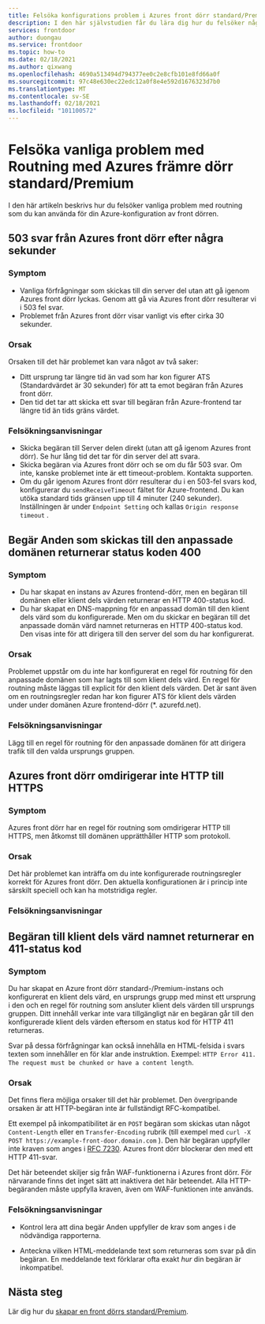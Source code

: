 ```yaml
---
title: Felsöka konfigurations problem i Azures front dörr standard/Premium
description: I den här självstudien får du lära dig hur du felsöker några av de vanliga problem som du kan använda som standard/Premium-instans för Azure frontend-dörren.
services: frontdoor
author: duongau
ms.service: frontdoor
ms.topic: how-to
ms.date: 02/18/2021
ms.author: qixwang
ms.openlocfilehash: 4690a513494d794377ee0c2e8cfb101e8fd66a0f
ms.sourcegitcommit: 97c48e630ec22edc12a0f8e4e592d1676323d7b0
ms.translationtype: MT
ms.contentlocale: sv-SE
ms.lasthandoff: 02/18/2021
ms.locfileid: "101100572"
---
```

# <a name="troubleshooting-common-routing-problems-with-azure-front-door-standardpremium"></a>Felsöka vanliga problem med Routning med Azures främre dörr standard/Premium

I den här artikeln beskrivs hur du felsöker vanliga problem med routning som du kan använda för din Azure-konfiguration av front dörren.

## <a name="503-response-from-azure-front-door-after-a-few-seconds"></a>503 svar från Azures front dörr efter några sekunder

### <a name="symptom"></a>Symptom

* Vanliga förfrågningar som skickas till din server del utan att gå igenom Azures front dörr lyckas. Genom att gå via Azures front dörr resulterar vi i 503 fel svar.
* Problemet från Azures front dörr visar vanligt vis efter cirka 30 sekunder.

### <a name="cause"></a>Orsak

Orsaken till det här problemet kan vara något av två saker:
 
* Ditt ursprung tar längre tid än vad som har kon figurer ATS (Standardvärdet är 30 sekunder) för att ta emot begäran från Azures front dörr.
* Den tid det tar att skicka ett svar till begäran från Azure-frontend tar längre tid än tids gräns värdet. 

### <a name="troubleshooting-steps"></a>Felsökningsanvisningar

* Skicka begäran till Server delen direkt (utan att gå igenom Azures front dörr). Se hur lång tid det tar för din server del att svara.
* Skicka begäran via Azures front dörr och se om du får 503 svar. Om inte, kanske problemet inte är ett timeout-problem. Kontakta supporten.
* Om du går igenom Azures front dörr resulterar du i en 503-fel svars kod, konfigurerar du `sendReceiveTimeout` fältet för Azure-frontend. Du kan utöka standard tids gränsen upp till 4 minuter (240 sekunder). Inställningen är under `Endpoint Setting` och kallas `Origin response timeout` . 

## <a name="requests-sent-to-the-custom-domain-return-a-400-status-code"></a>Begär Anden som skickas till den anpassade domänen returnerar status koden 400

### <a name="symptom"></a>Symptom

* Du har skapat en instans av Azures frontend-dörr, men en begäran till domänen eller klient dels värden returnerar en HTTP 400-status kod.
* Du har skapat en DNS-mappning för en anpassad domän till den klient dels värd som du konfigurerade. Men om du skickar en begäran till det anpassade domän värd namnet returneras en HTTP 400-status kod. Den visas inte för att dirigera till den server del som du har konfigurerat.

### <a name="cause"></a>Orsak

Problemet uppstår om du inte har konfigurerat en regel för routning för den anpassade domänen som har lagts till som klient dels värd. En regel för routning måste läggas till explicit för den klient dels värden. Det är sant även om en routningsregler redan har kon figurer ATS för klient dels värden under under domänen Azure frontend-dörr (*. azurefd.net).

### <a name="troubleshooting-steps"></a>Felsökningsanvisningar

Lägg till en regel för routning för den anpassade domänen för att dirigera trafik till den valda ursprungs gruppen.

## <a name="azure-front-door-doesnt-redirect-http-to-https"></a>Azures front dörr omdirigerar inte HTTP till HTTPS

### <a name="symptom"></a>Symptom

Azures front dörr har en regel för routning som omdirigerar HTTP till HTTPS, men åtkomst till domänen upprätthåller HTTP som protokoll.

### <a name="cause"></a>Orsak

Det här problemet kan inträffa om du inte konfigurerade routningsregler korrekt för Azures front dörr. Den aktuella konfigurationen är i princip inte särskilt speciell och kan ha motstridiga regler.

### <a name="troubleshooting-steps"></a>Felsökningsanvisningar


## <a name="request-to-the-frontend-host-name-returns-a-411-status-code"></a>Begäran till klient dels värd namnet returnerar en 411-status kod

### <a name="symptom"></a>Symptom

Du har skapat en Azure front dörr standard-/Premium-instans och konfigurerat en klient dels värd, en ursprungs grupp med minst ett ursprung i den och en regel för routning som ansluter klient dels värden till ursprungs gruppen. Ditt innehåll verkar inte vara tillgängligt när en begäran går till den konfigurerade klient dels värden eftersom en status kod för HTTP 411 returneras.

Svar på dessa förfrågningar kan också innehålla en HTML-felsida i svars texten som innehåller en för klar ande instruktion. Exempel: `HTTP Error 411. The request must be chunked or have a content length`.

### <a name="cause"></a>Orsak

Det finns flera möjliga orsaker till det här problemet. Den övergripande orsaken är att HTTP-begäran inte är fullständigt RFC-kompatibel. 

Ett exempel på inkompatibilitet är en `POST` begäran som skickas utan något `Content-Length` eller en `Transfer-Encoding` rubrik (till exempel med `curl -X POST https://example-front-door.domain.com` ). Den här begäran uppfyller inte kraven som anges i [RFC 7230](https://tools.ietf.org/html/rfc7230#section-3.3.2). Azures front dörr blockerar den med ett HTTP 411-svar.

Det här beteendet skiljer sig från WAF-funktionerna i Azures front dörr. För närvarande finns det inget sätt att inaktivera det här beteendet. Alla HTTP-begäranden måste uppfylla kraven, även om WAF-funktionen inte används.

### <a name="troubleshooting-steps"></a>Felsökningsanvisningar

- Kontrol lera att dina begär Anden uppfyller de krav som anges i de nödvändiga rapporterna.

- Anteckna vilken HTML-meddelande text som returneras som svar på din begäran. En meddelande text förklarar ofta exakt *hur* din begäran är inkompatibel.

## <a name="next-steps"></a>Nästa steg

Lär dig hur du [skapar en front dörrs standard/Premium](create-front-door-portal.md).
